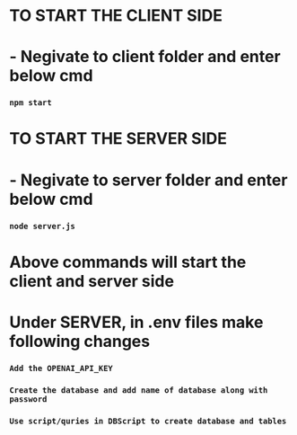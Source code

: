 # TO START THE CLIENT SIDE
#   - Negivate to client folder and enter below cmd

### `npm start`

# TO START THE SERVER SIDE
#   - Negivate to server folder and enter below cmd

### `node server.js`

# Above commands will start the client and server side


# Under SERVER, in .env files make following changes

### `Add the OPENAI_API_KEY `
### `Create the database and add name of database along with password`
### `Use script/quries in DBScript to create database and tables `
